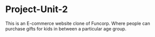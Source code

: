 # Project-Unit-2
This is an E-commerce website clone of Funcorp. Where people can purchase gifts for kids in between a particular age group. 
